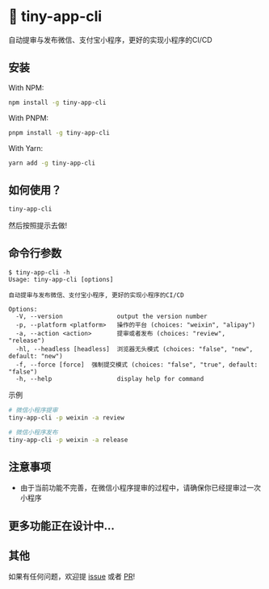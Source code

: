 # 🚀 tiny-app-cli
自动提审与发布微信、支付宝小程序，更好的实现小程序的CI/CD

## 安装
With NPM:
```bash
npm install -g tiny-app-cli
```

With PNPM:
```bash
pnpm install -g tiny-app-cli
```

With Yarn:
```bash
yarn add -g tiny-app-cli
```

## 如何使用？
```bash
tiny-app-cli
```
然后按照提示去做!

## 命令行参数
```console
$ tiny-app-cli -h
Usage: tiny-app-cli [options]

自动提审与发布微信、支付宝小程序, 更好的实现小程序的CI/CD

Options:
  -V, --version               output the version number
  -p, --platform <platform>   操作的平台 (choices: "weixin", "alipay")
  -a, --action <action>       提审或者发布 (choices: "review", "release")
  -hl, --headless [headless]  浏览器无头模式 (choices: "false", "new", default: "new")
  -f, --force [force]  强制提交模式 (choices: "false", "true", default: "false")
  -h, --help                  display help for command
```

示例
```bash
# 微信小程序提审
tiny-app-cli -p weixin -a review

# 微信小程序发布
tiny-app-cli -p weixin -a release
```

## 注意事项
- 由于当前功能不完善，在微信小程序提审的过程中，请确保你已经提审过一次小程序

## 更多功能正在设计中...

## 其他
如果有任何问题，欢迎提 [issue](https://github.com/phk422/tiny-app-cli/issues) 或者 [PR](https://github.com/phk422/tiny-app-cli/pulls)!
